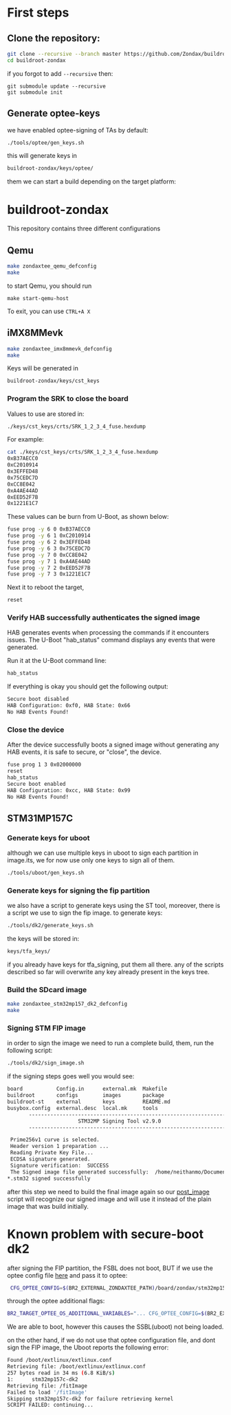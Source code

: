 # First steps

## Clone the repository:

```bash
git clone --recursive --branch master https://github.com/Zondax/buildroot-zondax/
cd buildroot-zondax
```

if you forgot to add `--recursive` then:

```
git submodule update --recursive
git submodule init
```

## Generate optee-keys
we have enabled optee-signing of TAs by default:
```bash
./tools/optee/gen_keys.sh
```
this will generate keys in
```bash
buildroot-zondax/keys/optee/
```

them we can start a build depending on the target platform:


# buildroot-zondax

This repository contains three different configurations

## Qemu

```bash
make zondaxtee_qemu_defconfig
make
```

to start Qemu, you should run

```
make start-qemu-host
```

To exit, you can use `CTRL+A X`

## iMX8MMevk

```bash
make zondaxtee_imx8mmevk_defconfig
make
```

Keys will be generated in
```bash
buildroot-zondax/keys/cst_keys
```

### Program the SRK to close the board

Values to use are stored in:
```bash
./keys/cst_keys/crts/SRK_1_2_3_4_fuse.hexdump
```

For example:
```bash
cat ./keys/cst_keys/crts/SRK_1_2_3_4_fuse.hexdump
0xB37AECC0
0xC2010914
0x3EFFED48
0x75CEDC7D
0xCC8E042
0xA4AE44AD
0xEED52F7B
0x1221E1C7
```

These values can be burn from U-Boot, as shown below:
```bash
fuse prog -y 6 0 0xB37AECC0
fuse prog -y 6 1 0xC2010914
fuse prog -y 6 2 0x3EFFED48
fuse prog -y 6 3 0x75CEDC7D
fuse prog -y 7 0 0xCC8E042
fuse prog -y 7 1 0xA4AE44AD
fuse prog -y 7 2 0xEED52F7B
fuse prog -y 7 3 0x1221E1C7
```

Next it to reboot the target,
```bash
reset
```

### Verify HAB successfully authenticates the signed image

HAB generates events when processing the commands if it encounters issues.
The U-Boot "hab_status" command displays any events that were generated.

Run it at the U-Boot command line:
```bash
hab_status
```

If everything is okay you should get the following output:
```bash
Secure boot disabled
HAB Configuration: 0xf0, HAB State: 0x66
No HAB Events Found!
```

### Close the device

After the device successfully boots a signed image without generating any HAB
events, it is safe to secure, or "close", the device.

```bash
fuse prog 1 3 0x02000000
reset
hab_status
Secure boot enabled
HAB Configuration: 0xcc, HAB State: 0x99
No HAB Events Found!
```

## STM31MP157C

### Generate keys for uboot

although we can use multiple keys in uboot to sign each partition
in image.its, we for now use only one keys to sign all of them.
```bash
./tools/uboot/gen_keys.sh
```
### Generate keys for signing the fip partition
we also have a script to generate keys using the ST tool,
moreover, there is a script we use to sign the fip image.
to generate keys:
```bash
./tools/dk2/generate_keys.sh
```
the keys will be stored in:
```bash
keys/tfa_keys/
```
if you already have keys for tfa_signing, put them all there. any of the
scripts described so far will overwrite any key already present in the
keys tree.

### Build the SDcard image

```bash
make zondaxtee_stm32mp157_dk2_defconfig
make
```

### Signing STM FIP image
in order to sign the image we need to run a complete build, them, run
the following script:
```bash
./tools/dk2/sign_image.sh
```
if the signing steps goes well you would see:

```bash
board           Config.in      external.mk  Makefile
buildroot       configs        images       package
buildroot-st    external       keys         README.md
busybox.config  external.desc  local.mk     tools
       -------------------------------------------------------------------
                       STM32MP Signing Tool v2.9.0
       -------------------------------------------------------------------

 Prime256v1 curve is selected.
 Header version 1 preparation ...
 Reading Private Key File...
 ECDSA signature generated.
 Signature verification:  SUCCESS
 The Signed image file generated successfully:  /home/neithanmo/Documents/test-uboot/tools/dk2/../..//images//tf-a-stm32mp157c-dk2-mx_Signed.stm32
*.stm32 signed successfully
```
after this step we need to build the final image again
so our [post_image](https://github.com/Zondax/buildroot-zondax/blob/dk2_secure_boot/board/zondax/stm32mp157/post-image.sh) script will recognize our signed image and will use
it instead of the plain image that was build initially.

# Known problem with secure-boot dk2
after signing the FIP partition, the  FSBL does not boot, BUT if we use
the optee config file [here](https://github.com/Zondax/buildroot-zondax/blob/dk2_secure_boot/board/zondax/stm32mp157/optee_conf.mk) and pass it to optee:
```bash
 CFG_OPTEE_CONFIG=$(BR2_EXTERNAL_ZONDAXTEE_PATH)/board/zondax/stm32mp157/optee_conf.mk
```
through the optee additional flags:
```bash
BR2_TARGET_OPTEE_OS_ADDITIONAL_VARIABLES="... CFG_OPTEE_CONFIG=$(BR2_EXTERNAL_ZONDAXTEE_PATH)/board/zondax/stm32mp157/optee_conf.mk"
```
We are able to boot,
however this causes the SSBL(uboot) not being loaded.

on the other hand, if we do not use that optee configuration file, and
dont sign the FIP image, the Uboot reports the following error:

```bash
Found /boot/extlinux/extlinux.conf
Retrieving file: /boot/extlinux/extlinux.conf
257 bytes read in 34 ms (6.8 KiB/s)
1:      stm32mp157c-dk2
Retrieving file: /fitImage
Failed to load '/fitImage'
Skipping stm32mp157c-dk2 for failure retrieving kernel
SCRIPT FAILED: continuing...
```

